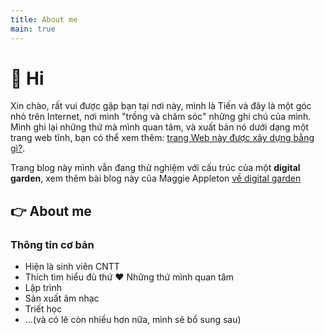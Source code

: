 ```yaml
---
title: About me
main: true
---
```

# 👋 Hi

Xin chào, rất vui được gặp bạn tại nơi này, mình là Tiến và đây là một góc nhỏ trên Internet, nơi mình "trồng và chăm sóc" những ghi chú của mình. Mình ghi lại những thứ mà mình quan tâm, và xuất bản nó dưới dạng một trang web tĩnh, bạn có thể xem thêm: [trang Web này được xây dựng bằng gì?](garden/trang-web-nay-duoc-xay-bang-gi).

Trang blog này mình vẫn đang thử nghiệm với cấu trúc của một **digital garden**, xem thêm bài blog này của Maggie Appleton [về digital garden](https://maggieappleton.com/garden-history)

## 👉 About me
### Thông tin cơ bản
- Hiện là sinh viên CNTT
- Thích tìm hiểu đủ thứ
❤ Những thứ mình quan tâm
- Lập trình
- Sản xuất âm nhạc
- Triết học
- ...(và có lẽ còn nhiều hơn nữa, mình sẽ bổ sung sau)
